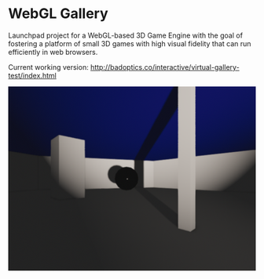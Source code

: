 WebGL Gallery
=============

Launchpad project for a WebGL-based 3D Game Engine with the goal of fostering a platform of small 3D games with high visual fidelity that can run efficiently in web browsers.

Current working version: http://badoptics.co/interactive/virtual-gallery-test/index.html

![Preview Image](/webgl-gallery-readme-img.png)

